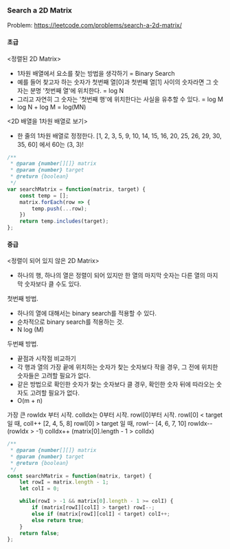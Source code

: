 ### Search a 2D Matrix
Problem: https://leetcode.com/problems/search-a-2d-matrix/

#### 초급
<정렬된 2D Matrix>
- 1차원 배열에서 요소를 찾는 방법을 생각하기 = Binary Search
- 예를 들어 찾고자 하는 숫자가 첫번째 열[0]과 첫번째 열[1] 사이의 숫자라면 그 숫자는 분명 '첫번째 열'에 위치한다. = log N
- 그리고 자연히 그 숫자는 '첫번째 행'에 위치한다는 사실을 유추할 수 있다. = log M
- log N + log M = log(MN)

<2D 배열을 1차원 배열로 보기>
- 한 줄의 1차원 배열로 정정한다. [1, 2, 3, 5, 9, 10, 14, 15, 16, 20, 25, 26, 29, 30, 35, 60] 에서 60는 (3, 3)!

```js
/**
 * @param {number[][]} matrix
 * @param {number} target
 * @return {boolean}
 */
var searchMatrix = function(matrix, target) {
    const temp = [];
    matrix.forEach(row => {
        temp.push(...row);
    })
    return temp.includes(target);
};
```

#### 중급
<정렬이 되어 있지 않은 2D Matrix>
- 하나의 행, 하나의 열은 정렬이 되어 있지만 한 열의 마지막 숫자는 다른 열의 마지막 숫자보다 클 수도 있다.

첫번째 방법.
- 하나의 열에 대해서는 binary search를 적용할 수 있다.
- 순차적으로 binary search를 적용하는 것.
- N log (M)

두번째 방법.
- 끝점과 시작점 비교하기
- 각 행과 열의 가장 끝에 위치하는 숫자가 찾는 숫자보다 작을 경우, 그 전에 위치한 숫자들은 고려할 필요가 없다.
- 같은 방법으로 확인한 숫자가 찾는 숫자보다 클 경우, 확인한 숫자 뒤에 따라오는 숫자도 고려할 필요가 없다.
- O(m + n)

가장 큰 rowIdx 부터 시작. colIdx는 0부터 시작.
rowI[0]부터 시작.
rowI[0] < target 일 때, colI++  [2, 4, 5, 8]
rowI[0] > target 일 때, rowI--  [4, 6, 7, 10]
rowIdx-- (rowIdx > -1)
colIdx++ (matrix[0].length - 1 > colIdx)

```js
/**
 * @param {number[][]} matrix
 * @param {number} target
 * @return {boolean}
 */
const searchMatrix = function(matrix, target) {
    let rowI = matrix.length - 1;
    let colI = 0;

    while(rowI > -1 && matrix[0].length - 1 >= colI) {
        if (matrix[rowI][colI] > target) rowI--;
        else if (matrix[rowI][colI] < target) colI++;
        else return true;
    }
    return false;
};
```